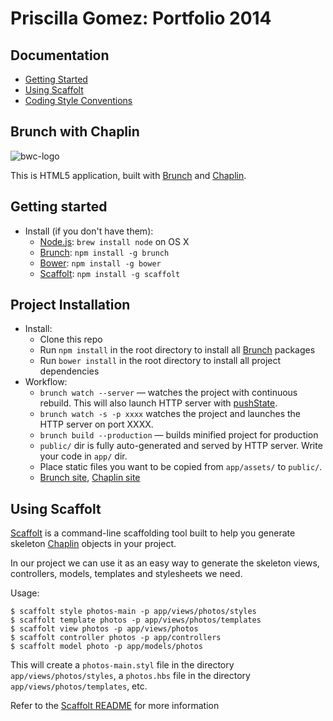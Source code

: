 # Priscilla Gomez: Portfolio 2014

## Documentation
* [Getting Started](#getting-started)
* [Using Scaffolt](#using-scaffolt)
* [Coding Style Conventions](#coding-style-conventions)

## Brunch with Chaplin
![bwc-logo](http://brunch.io/images/svg/brunch.svg)

This is HTML5 application, built with
[Brunch](http://brunch.io) and [Chaplin](http://chaplinjs.org).

## Getting started
* Install (if you don't have them):
    * [Node.js](http://nodejs.org): `brew install node` on OS X
    * [Brunch](http://brunch.io): `npm install -g brunch`
    * [Bower](http://bower.io): `npm install -g bower`
    * [Scaffolt](https://github.com/paulmillr/scaffolt): `npm install -g scaffolt`

## Project Installation
* Install:
    * Clone this repo
    * Run `npm install` in the root directory to install all [Brunch](http://brunch.io) packages
    * Run `bower install` in the root directory to install all project dependencies
* Workflow:
    * `brunch watch --server` — watches the project with continuous rebuild. This will also launch HTTP server with [pushState](https://developer.mozilla.org/en-US/docs/Web/Guide/API/DOM/Manipulating_the_browser_history).
    * `brunch watch -s -p xxxx` watches the project and launches the HTTP server on port XXXX.
    * `brunch build --production` — builds minified project for production
    * `public/` dir is fully auto-generated and served by HTTP server.  Write your code in `app/` dir.
    * Place static files you want to be copied from `app/assets/` to `public/`.
    * [Brunch site](http://brunch.io), [Chaplin site](http://chaplinjs.org)

## Using Scaffolt
[Scaffolt](https://github.com/paulmillr/scaffolt) is a command-line scaffolding tool built to help you generate skeleton [Chaplin](http://chaplinjs.org) objects in your project.

In our project we can use it as an easy way to generate the skeleton views, controllers, models, templates and stylesheets we need.

Usage:
```shell
$ scaffolt style photos-main -p app/views/photos/styles
$ scaffolt template photos -p app/views/photos/templates
$ scaffolt view photos -p app/views/photos
$ scaffolt controller photos -p app/controllers
$ scaffolt model photo -p app/models/photos
```

This will create a `photos-main.styl` file in the directory `app/views/photos/styles`, a `photos.hbs` file in the directory `app/views/photos/templates`, etc.

Refer to the [Scaffolt README](https://github.com/paulmillr/scaffolt/blob/master/README.md) for more information